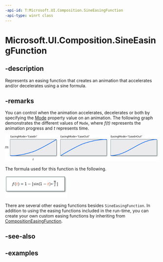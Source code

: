 ```yaml
---
-api-id: T:Microsoft.UI.Composition.SineEasingFunction
-api-type: winrt class
---
```


# Microsoft.UI.Composition.SineEasingFunction

<!--
public sealed class SineEasingFunction : Microsoft.UI.Composition.CompositionEasingFunction
-->


## -description

Represents an easing function that creates an animation that accelerates and/or decelerates using a sine formula.

## -remarks

You can control when the animation accelerates, decelerates or both by specifying the [Mode](sineeasingfunction_mode.md) property value on an animation. The following graph demonstrates the different values of `Mode`, where _f(t)_ represents the animation progress and _t_ represents time.

<img alt="Graphs that show the effect of different mode values" src="images/sineease-graph.png"/>

The formula used for this function is the following.

<img alt="SineEase formula" src="images/sine-formula.png"/>

There are several other easing functions besides `SineEasingFunction`. In addition to using the easing functions included in the run-time, you can create your own custom easing functions by inheriting from [CompositionEasingFunction](compositioneasingfunction.md).

## -see-also

## -examples


